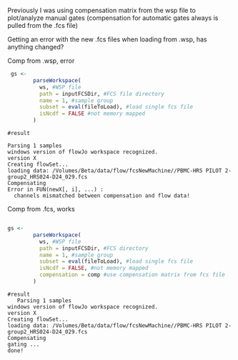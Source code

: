 
Previously I was using compensation matrix from the wsp file to plot/analyze manual gates (compensation for automatic gates always is pulled from the .fcs file)

Getting an error with the new .fcs files when loading from .wsp, has anything changed?

Comp from .wsp, error

```r
 gs <-
        parseWorkspace(
          ws, #WSP file 
          path = inputFCSDir, #FCS file directory
          name = 1, #sample group
          subset = eval(fileToLoad), #load single fcs file
          isNcdf = FALSE #not memory mapped
        )
```
```        
#result        

Parsing 1 samples
windows version of flowJo workspace recognized.
version X
Creating flowSet...
loading data: /Volumes/Beta/data/flow/fcsNewMachine//PBMC-HRS PILOT 2-group2_HRS024-D24_029.fcs
Compensating
Error in FUN(newX[, i], ...) : 
  channels mismatched between compensation and flow data!        

```

Comp from .fcs, works

```r

gs <-
        parseWorkspace(
          ws, #WSP file 
          path = inputFCSDir, #FCS directory
          name = 1, #sample group
          subset = eval(fileToLoad), #load single fcs file
          isNcdf = FALSE, #not memory mapped
          compensation = comp #use compensation matrix from fcs file
        )
```
```
#result
   Parsing 1 samples
windows version of flowJo workspace recognized.
version X
Creating flowSet...
loading data: /Volumes/Beta/data/flow/fcsNewMachine//PBMC-HRS PILOT 2-group2_HRS024-D24_029.fcs
Compensating
gating ...
done!
```     